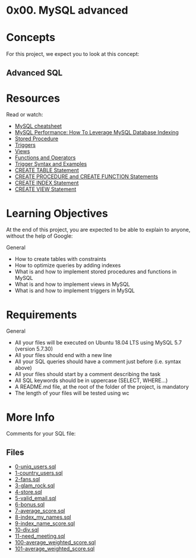 # 0x00. MySQL advanced

# Concepts
For this project, we expect you to look at this concept:
## Advanced SQL

# Resources
Read or watch:

- [MySQL cheatsheet](https://devhints.io/mysql)
- [MySQL Performance: How To Leverage MySQL Database Indexing](https://www.liquidweb.com/blog/mysql-optimization-how-to-leverage-mysql-database-indexing/)
- [Stored Procedure](https://www.w3resource.com/mysql/mysql-procedure.php)
- [Triggers](https://www.w3resource.com/mysql/mysql-triggers.php)
- [Views](https://www.w3resource.com/mysql/mysql-views.php)
- [Functions and Operators](https://dev.mysql.com/doc/refman/5.7/en/functions.html)
- [Trigger Syntax and Examples](https://dev.mysql.com/doc/refman/5.7/en/trigger-syntax.html)
- [CREATE TABLE Statement](https://dev.mysql.com/doc/refman/5.7/en/create-table.html)
- [CREATE PROCEDURE and CREATE FUNCTION Statements](https://dev.mysql.com/doc/refman/5.7/en/create-procedure.html)
- [CREATE INDEX Statement](https://dev.mysql.com/doc/refman/5.7/en/create-index.html)
- [CREATE VIEW Statement](https://dev.mysql.com/doc/refman/5.7/en/create-view.html)

# Learning Objectives
At the end of this project, you are expected to be able to explain to anyone, without the help of Google:

General
- How to create tables with constraints
- How to optimize queries by adding indexes
- What is and how to implement stored procedures and functions in MySQL
- What is and how to implement views in MySQL
- What is and how to implement triggers in MySQL

# Requirements
General
- All your files will be executed on Ubuntu 18.04 LTS using MySQL 5.7 (version 5.7.30)
- All your files should end with a new line
- All your SQL queries should have a comment just before (i.e. syntax above)
- All your files should start by a comment describing the task
- All SQL keywords should be in uppercase (SELECT, WHERE…)
- A README.md file, at the root of the folder of the project, is mandatory
- The length of your files will be tested using wc

# More Info
Comments for your SQL file:

## Files

- [0-uniq_users.sql](0-uniq_users.sql)
- [1-country_users.sql](1-country_users.sql)
- [2-fans.sql](2-fans.sql)
- [3-glam_rock.sql](3-glam_rock.sql)
- [4-store.sql](4-store.sql)
- [5-valid_email.sql](5-valid_email.sql)
- [6-bonus.sql](6-bonus.sql)
- [7-average_score.sql](7-average_score.sql)
- [8-index_my_names.sql](8-index_my_names.sql)
- [9-index_name_score.sql](9-index_name_score.sql)
- [10-div.sql](10-div.sql)
- [11-need_meeting.sql](11-need_meeting.sql)
- [100-average_weighted_score.sql](100-average_weighted_score.sql)
- [101-average_weighted_score.sql](101-average_weighted_score.sql)
